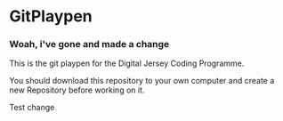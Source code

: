 # GitPlaypen

### Woah, i've gone and made a change

This is the git playpen for the Digital Jersey Coding Programme.

You should download this repository to your own computer and create a new Repository before working on it.

Test change
